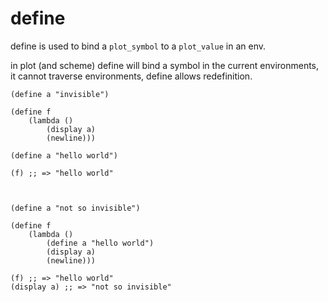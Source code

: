 define
======

define is used to bind a `plot_symbol` to a `plot_value` in an env.

in plot (and scheme) define will bind a symbol in the current environments, it cannot
traverse environments, define allows redefinition.

    (define a "invisible")

    (define f
        (lambda ()
            (display a)
            (newline)))

    (define a "hello world")

    (f) ;; => "hello world"



    (define a "not so invisible")

    (define f
        (lambda ()
            (define a "hello world")
            (display a)
            (newline)))

    (f) ;; => "hello world"
    (display a) ;; => "not so invisible"


